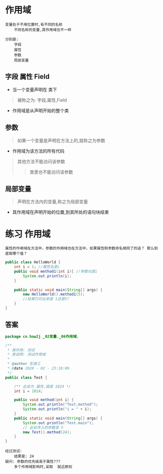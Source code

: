 # 作用域

```text
变量处于不用位置时,有不同的名称
    不同名称的变量,其作用域也不一样

分别是:
    字段
    属性
    参数
    局部变量
```

## 字段  属性  Field

* 当一个变量声明在 类下
> 被称之为: 字段,属性,Field

* 作用域是从声明开始的整个类

## 参数
> 如果一个变量是声明在方法上的,就称之为参数

* 作用域为该方法的所有代码
> 其他方法不能访问该参数
>> 类里也不能访问该参数

## 局部变量
> 声明在方法内的变量,称之为局部变量

* 其作用域在声明开始的位置,到其所处的语句块结束

# 练习 作用域

```text
属性的作用域在方法中，参数的作用域也在方法中，如果属性和参数命名相同了的话？ 那么到底取哪个值？ 
```
```java
public class HelloWorld {
    int i = 1; //属性名是i
    public void method1(int i){ //参数也是i
        System.out.println(i); 
    }
     
    public static void main(String[] args) {
        new HelloWorld().method1(5);
        //结果打印出来是 1还是5?
    }
}
```

## 答案

```java
package cn.how2j._02变量._06作用域;

/**
 * 类作用: 测试
 * 类说明: 测试作用域
 *
 * @author 彭继工
 * @date 2020 - 02 - 23:10:09
 */
public class Test {

    /** 此处为 属性,值是 1024 */
    int i = 1024;

    public void method(int i) {
        System.out.println("Test.method");
        System.out.println("i = " + i);
    }
    public static void main(String[] args) {
        System.out.println("Test.main");
        // 此处传入的参数是 5
        new Test().method(24);
    }
}
```
```text
经过测试:
    结果是: 24
疑问: 参数的优先级高于属性???
    多个作用域影响时,采取  就近原则
```